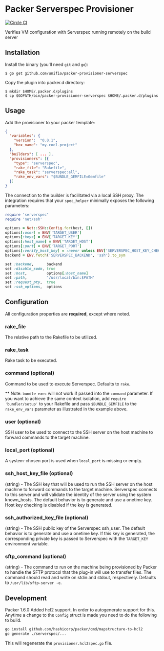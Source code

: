 Packer Serverspec Provisioner
================================

[![Circle CI](https://circleci.com/gh/unifio/packer-provisioner-serverspec.svg?style=svg)](https://circleci.com/gh/unifio/packer-provisioner-serverspec)

Verifies VM configuration with Serverspec running remotely on the build server

Installation
------------
Install the binary (you'll need ```git``` and ```go```):

```
$ go get github.com/unifio/packer-provisioner-serverspec
```
Copy the plugin into packer.d directory:

```
$ mkdir $HOME/.packer.d/plugins
$ cp $GOPATH/bin/packer-provisioner-serverspec $HOME/.packer.d/plugins

```

Usage
-----

Add the provisioner to your packer template:

```json
{
  "variables": {
    "version":  "0.0.1",
    "box_name": "my-cool-project"
  },
  "builders": [ ... ],
  "provisioners": [{
    "type": "serverspec",
    "rake_file": "Rakefile",
    "rake_task": "serverspec:all",
    "rake_env_vars": "$BUNDLE_GEMFILE=Gemfile"
  }]
}
```

The connection to the builder is facilitated via a local SSH proxy. The integration requires that your `spec_helper` minimally exposes the following parameters:

```ruby
require 'serverspec'
require 'net/ssh'

options = Net::SSH::Config.for(host, [])
options[:user] = ENV['TARGET_USER']
options[:keys] = ENV['TARGET_KEY']
options[:host_name] = ENV['TARGET_HOST']
options[:port] = ENV['TARGET_PORT']
options[:verify_host_key] = :never unless ENV['SERVERSPEC_HOST_KEY_CHECKING'] =~ (/^(true|t|yes|y|1)$/i)
backend = ENV.fetch('SERVERSPEC_BACKEND', 'ssh').to_sym

set :backend,      backend
set :disable_sudo, true
set :host,         options[:host_name]
set :path,         '/usr/local/bin:$PATH'
set :request_pty,  true
set :ssh_options,  options
```

Configuration
-------------

All configuration properties are **required**, except where noted.

### rake_file

The relative path to the Rakefile to be utilized.

### rake_task

Rake task to be executed.

### command (optional)

Command to be used to execute Serverspec. Defaults to `rake`.

** Note: `bundle exec` will not work if passed into the `command` parameter. If you want to achieve the same context isolation, add `require 'bundler/setup'` to your Rakefile and pass `$BUNDLE_GEMFILE` to the `rake_env_vars` parameter as illustrated in the example above.

### user (optional)

SSH user to be used to connect to the SSH server on the host machine to forward commands to the target machine.

### local_port (optional)

A system-chosen port is used when `local_port` is missing or empty.

### ssh_host_key_file (optional)

(string) - The SSH key that will be used to run the SSH server on the host machine to forward commands to the target machine. Serverspec connects to this server and will validate the identity of the server using the system known_hosts. The default behavior is to generate and use a onetime key. Host key checking is disabled if the key is generated.

### ssh_authorized_key_file (optional)

(string) - The SSH public key of the Serverspec ssh_user. The default behavior is to generate and use a onetime key. If this key is generated, the corresponding private key is passed to Serverspec with the `TARGET_KEY` environment variable.

### sftp_command (optional)

(string) - The command to run on the machine being provisioned by Packer to handle the SFTP protocol that the plug-in will use to transfer files. The command should read and write on stdin and stdout, respectively. Defaults to `/usr/lib/sftp-server -e`.

Development
------------

Packer 1.6.0 Added hcl2 support. In order to autogenerate support for this. Anytime a change to the `Config` struct is made you need to do the following to build.

```bash
go install github.com/hashicorp/packer/cmd/mapstructure-to-hcl2
go generate ./serverspec/...
```

This will regenerate the `provisioner.hcl2spec.go` file.
